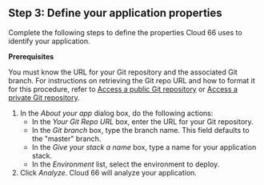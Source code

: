 

## Step 3: Define your application properties

Complete the following steps to define the properties Cloud 66 uses to identify your application.

**Prerequisites**  

You must know the URL for your Git repository and the associated Git branch. For instructions on retrieving the Git repo URL and how to format it for this procedure, refer to [Access a public Git repository](http://community.cloud66.com/articles/accessing-your-git-repository#public) or [Access a private Git repository](http://community.cloud66.com/articles/accessing-your-git-repository#private).

1.  In the _About your app_ dialog box, do the following actions:
    *   In the _Your Git Repo URL_ box, enter the URL for your Git repository.
    *   In the _Git branch_ box, type the branch name. This field defaults to the "master" branch.
    *   In the _Give your stack a name_ box, type a name for your application stack.
    *   In the _Environment_ list, select the environment to deploy.
2.  Click _Analyze_. Cloud 66 will analyze your application.

